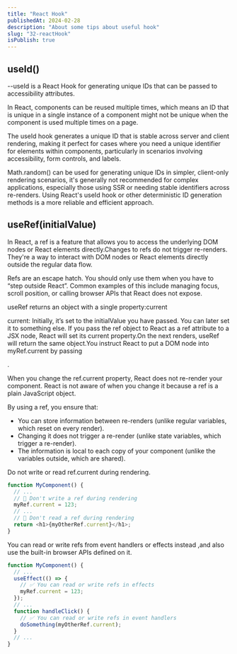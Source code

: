 ```yaml
---
title: "React Hook"
publishedAt: 2024-02-28
description: "About some tips about useful hook"
slug: "32-reactHook"
isPublish: true
---
```


## useId()

--useId is a React Hook for generating unique IDs that can be passed to accessibility attributes.

In React, components can be reused multiple times, which means an ID that is unique in a single instance of a component might not be unique when the component is used multiple times on a page.

The useId hook generates a unique ID that is stable across server and client rendering, making it perfect for cases where you need a unique identifier for elements within components, particularly in scenarios involving accessibility, form controls, and labels.

Math.random() can be used for generating unique IDs in simpler, client-only rendering scenarios, it's generally not recommended for complex applications, especially those using SSR or needing stable identifiers across re-renders. Using React's useId hook or other deterministic ID generation methods is a more reliable and efficient approach.

## useRef(initialValue)

In React, a ref is a feature that allows you to access the underlying DOM nodes or React elements directly.Changes to refs do not trigger re-renders. They're a way to interact with DOM nodes or React elements directly outside the regular data flow.

Refs are an escape hatch. You should only use them when you have to “step outside React”. Common examples of this include managing focus, scroll position, or calling browser APIs that React does not expose.

useRef returns an object with a single property:current

current: Initially, it’s set to the initialValue you have passed. You can later set it to something else. If you pass the ref object to React as a ref attribute to a JSX node, React will set its current property.On the next renders, useRef will return the same object.You instruct React to put a DOM node into myRef.current by passing <div ref={myRef}>.

When you change the ref.current property, React does not re-render your component. React is not aware of when you change it because a ref is a plain JavaScript object.

By using a ref, you ensure that:

- You can store information between re-renders (unlike regular variables, which reset on every render).
- Changing it does not trigger a re-render (unlike state variables, which trigger a re-render).
- The information is local to each copy of your component (unlike the variables outside, which are shared).

Do not write or read ref.current during rendering.

```js
function MyComponent() {
  // ...
  // 🚩 Don't write a ref during rendering
  myRef.current = 123;
  // ...
  // 🚩 Don't read a ref during rendering
  return <h1>{myOtherRef.current}</h1>;
}
```

You can read or write refs from event handlers or effects instead ,and also use the built-in browser APIs defined on it.

```js
function MyComponent() {
  // ...
  useEffect(() => {
    // ✅ You can read or write refs in effects
    myRef.current = 123;
  });
  // ...
  function handleClick() {
    // ✅ You can read or write refs in event handlers
    doSomething(myOtherRef.current);
  }
  // ...
}
```
